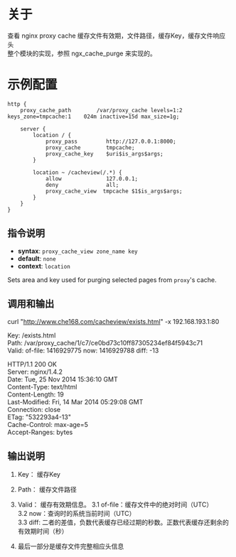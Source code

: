 关于
================

查看 nginx proxy cache 缓存文件有效期，文件路径，缓存Key，缓存文件响应头  
整个模块的实现，参照 ngx_cache_purge 来实现的。  

示例配置  
===============================================  
    http {
        proxy_cache_path        /var/proxy_cache levels=1:2 keys_zone=tmpcache:1    024m inactive=15d max_size=1g;

        server {
            location / {
                proxy_pass         http://127.0.0.1:8000;
                proxy_cache        tmpcache;
                proxy_cache_key    $uri$is_args$args;
            }

            location ~ /cacheview(/.*) {
                allow              127.0.0.1;
                deny               all;
                proxy_cache_view  tmpcache $1$is_args$args;
            }
        }
    }


指令说明
-----------------
* **syntax**: `proxy_cache_view zone_name key`
* **default**: `none`
* **context**: `location`

Sets area and key used for purging selected pages from `proxy`'s cache.

调用和输出  
-----------------
curl "http://www.che168.com/cacheview/exists.html" -x 192.168.193.1:80  

Key: /exists.html  
Path: /var/proxy_cache/1/c7/ce0bd73c10ff87305234ef84f5943c71  
Valid: of-file: 1416929775 now: 1416929788 diff: -13  

HTTP/1.1 200 OK  
Server: nginx/1.4.2  
Date: Tue, 25 Nov 2014 15:36:10 GMT  
Content-Type: text/html  
Content-Length: 19  
Last-Modified: Fri, 14 Mar 2014 05:29:08 GMT  
Connection: close  
ETag: "532293a4-13"  
Cache-Control: max-age=5  
Accept-Ranges: bytes  

输出说明  
-----------------
1. Key：   缓存Key  
2. Path：  缓存文件路径  
3. Valid： 缓存有效期信息。 
        3.1 of-file：缓存文件中的绝对时间（UTC）     
        3.2 now：查询时的系统当前时间（UTC）  
        3.3 diff: 二者的差值，负数代表缓存已经过期的秒数。正数代表缓存还剩余的有效期时间（秒）  

4. 最后一部分是缓存文件完整相应头信息  

